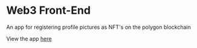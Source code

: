 # Web3 Front-End

An app for registering profile pictures as NFT's on the polygon
blockchain

View the app [here](https://web3profile.appsolutelywonderful.com)